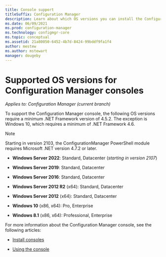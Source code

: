 ```yaml
---
title: Console support
titleSuffix: Configuration Manager
description: Learn about which OS versions you can install the Configuration Manager console.
ms.date: 06/09/2021
ms.prod: configuration-manager
ms.technology: configmgr-core
ms.topic: conceptual
ms.assetid: 21a80050-6452-4b7d-8424-99bddf9fa1f4
author: mestew
ms.author: mstewart
manager: dougeby
---
```


# Supported OS versions for Configuration Manager consoles

*Applies to: Configuration Manager (current branch)*

To support the Configuration Manager console, the following OS versions require a minimum .NET Framework version of 4.5.2. The exception is Windows 10, which requires a minimum of .NET Framework 4.6.

> [!NOTE]
> Starting in version 2103, the ConfigurationManager PowerShell module requires Microsoft .NET version 4.7.2 or later.

- **Windows Server 2022**: Standard, Datacenter (_starting in version 2107_)<!-- 10200029 -->

- **Windows Server 2019**: Standard, Datacenter

- **Windows Server 2016**: Standard, Datacenter

- **Windows Server 2012 R2** (x64): Standard, Datacenter

- **Windows Server 2012** (x64): Standard, Datacenter

- **Windows 10** (x86, x64): Pro, Enterprise

- **Windows 8.1** (x86, x64): Professional, Enterprise

For more information about the Configuration Manager console, see the following articles:

- [Install consoles](../../servers/deploy/install/install-consoles.md)

- [Using the console](../../servers/manage/admin-console.md)
